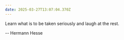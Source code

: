 ```yaml
---
date: 2025-03-27T13:07:04.370Z
---
```


Learn what is to be taken seriously and laugh at the rest.

-- Hermann Hesse